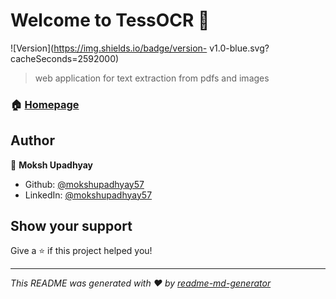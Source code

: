 # Welcome to TessOCR 👋
![Version](https://img.shields.io/badge/version- v1.0-blue.svg?cacheSeconds=2592000)

> web application for text extraction from pdfs and images

### 🏠 [Homepage](1_Home.py)

## Author

👤 **Moksh Upadhyay**

* Github: [@mokshupadhyay57](https://github.com/mokshupadhyay57)
* LinkedIn: [@mokshupadhyay57](https://linkedin.com/in/mokshupadhyay57)

## Show your support

Give a ⭐️ if this project helped you!


***
_This README was generated with ❤️ by [readme-md-generator](https://github.com/kefranabg/readme-md-generator)_